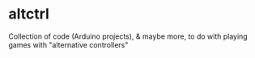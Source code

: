# altctrl
Collection of code (Arduino projects), &amp; maybe more, to do with playing games with "alternative controllers"
